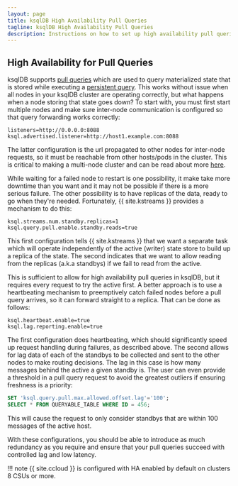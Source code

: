 ```yaml
---
layout: page
title: ksqlDB High Availability Pull Queries
tagline: ksqlDB High Availability Pull Queries
description: Instructions on how to set up high availability pull queries
---
```


High Availability for Pull Queries
----------------------------------

ksqlDB supports [pull queries](../developer-guide/ksqldb-reference/select-pull-query.md) which are
used to query materialized state that is stored while executing a 
[persistent query](../concepts/queries.md#persistent). This works without issue when all nodes in
your ksqlDB cluster are operating correctly, but what happens when a node storing that state goes 
down? To start with, you must first start multiple nodes and make sure inter-node communication
is configured so that query forwarding works correctly:

```properties
listeners=http://0.0.0.0:8088
ksql.advertised.listener=http://host1.example.com:8088
```

The latter configuration is the url propagated to other nodes for inter-node requests, so
it must be reachable from other hosts/pods in the cluster. This is critical to making a
multi-node cluster and can be read about more [here](installation/server-config/index.md#configuring-listeners-of-a-ksqldb-cluster).

While waiting for a failed node to restart is one possibility, it make take more downtime than you
want and it may not be possible if there is a more serious failure. The other possibility is to have
replicas of the data, ready to go when they're needed. Fortunately, {{ site.kstreams }} provides a
mechanism to do this:

```properties
ksql.streams.num.standby.replicas=1
ksql.query.pull.enable.standby.reads=true
```

This first configuration tells {{ site.kstreams }} that we want a separate task which will operate 
independently of the active (writer) state store to build up a replica of the state. The
second indicates that we want to allow reading from the replicas (a.k.a standbys) if we fail to read
from the active.

This is sufficient to allow for high availability pull queries in ksqlDB, but it requires every
request to try the active first. A better approach is to use a heartbeating mechanism to 
preemptively catch failed nodes before a pull query arrives, so it can forward straight to a 
replica. That can be done as follows:

```properties
ksql.heartbeat.enable=true
ksql.lag.reporting.enable=true
```

The first configuration does heartbeating, which should significantly speed up request handling
during failures, as described above. The second allows for lag data of each of the standbys to be
collected and sent to the other nodes to make routing decisions. The lag in this case is how many
messages behind the active a given standby is. The user can even provide a threshold in a pull 
query request to avoid the greatest outliers if ensuring freshness is a priority:

 
```sql
SET 'ksql.query.pull.max.allowed.offset.lag'='100';
SELECT * FROM QUERYABLE_TABLE WHERE ID = 456;
```

This will cause the request to only consider standbys that are within 100 messages of the active
host.

With these configurations, you should be able to introduce as much redundancy as you require and
ensure that your pull queries succeed with controlled lag and low latency. 

!!! note 
   {{ site.ccloud }} is configured with HA enabled by default on clusters 8 CSUs or more.
 